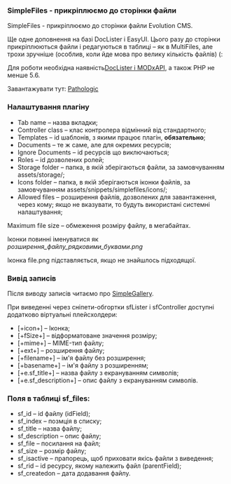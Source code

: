 
<meta http-equiv="Content-Type" content="text/html; charset=utf-8">
<h3>SimpleFiles - прикріплюємо до сторінки файли </h3>
SimpleFiles - прикріплюємо до сторінки файли Evolution CMS.
<p>Ще одне доповнення на базі DocLister і EasyUI. Цього разу до сторінки прикріплюються файли і редагуються в таблиці </span> – як в MultiFiles, але трохи зручніше (особлив, коли йде мова про велику кількість файлів) (:</p>
<p>Для роботи необхідна наявність<a href="https://github.com/AgelxNash/DocLister" rel="nofollow" target="_blank">DocLister і MODxAPI</a>, а також PHP не менше 5.6.</p>
<p>Завантажувати тут: <i class="fa fa-github fa-lg text-primary"></i> <a href="https://github.com/Pathologic/SimpleFiles" rel="nofollow" target="_blank">Pathologic</a></p>
<h3 class="sub-header">Налаштування плагіну</h3>
<ul>
	<li><span class="text-bold">Tab name</span> – назва вкладки;</li>
	<li><span class="text-bold">Controller class</span> – клас контролера відмінний від стандартного;</li>
	<li><span class="text-bold">Templates</span> – id шаблонів, з якими працює плагін, <strong>обязательно</strong>;</li>
	<li><span class="text-bold">Documents</span> – те ж саме, але для окремих ресурсів;</li>
	<li><span class="text-bold">Ignore Documents</span> – id ресурсів що виключаються;</li>
	<li><span class="text-bold">Roles</span> – id дозволених ролей;</li>
	<li><span class="text-bold">Storage folder</span> – папка, в якій зберігаються файли, за замовчуванням assets/storage/;</li>
	<li><span class="text-bold">Icons folder</span> – папка, в якій зберігаються іконки файлів, за замовчуванням assets/snippets/simplefiles/icons/;</li>
	<li><span class="text-bold">Allowed files</span> – розширення файлів, дозволених для завантаження, через кому; якщо не вказувати, то будуть використані системні налаштування;</li>
</ul>
<p>Maximum file size</span> – обмеження розміру файлу, в мегабайтах.</p>
<p>Іконки повинні іменуватися як <em>розширення_файлу_рядковими_буквами.png</em></p>
<p>Іконка file.png підставляється, якщо не знайшлось підходящої.</p>

<h3 class="sub-header">Вивід записів</h3>
<p>Після виводу записів читаємо про <a href="simplegallery/index.html" rel="nofollow" target="_blank">SimpleGallery</a>.</p>
<p>При виведенні через сніпети-обгортки sfLister і sfController доступні додатково віртуальні плейсхолдери:</p>
<ul>
	<li><span class="text-bold">[+icon+]</span> – Іконка;</li>
	<li><span class="text-bold">[+fSize+]</span> – відформатоване значення розміру;</li>
	<li><span class="text-bold">[+mime+]</span> – MIME-тип файлу;</li>
	<li><span class="text-bold">[+ext+]</span> – розширення файлу;</li>
	<li><span class="text-bold">[+filename+]</span> – ім'я файлу без розширення;</li>
	<li><span class="text-bold">[+basename+]</span> – ім'я файлу з розширенням;</li>
	<li><span class="text-bold">[+e.sf_title+]</span> – назва файлу з екрануванням символів;</li>
	<li><span class="text-bold">[+e.sf_description+]</span> – опис файлу з екрануванням символів.</li>
</ul>

<h3 class="sub-header">Поля в таблиці sf_files:</h3>
<ul>
	<li><span class="text-bold">sf_id</span> – id файлу (idField);</li>
	<li><span class="text-bold">sf_index</span> – позмція в списку;</li>
	<li><span class="text-bold">sf_title</span> – назва файлу;</li>
	<li><span class="text-bold">sf_description</span> – опис файлу;</li>
	<li><span class="text-bold">sf_file</span> – посилання на файл;</li>
	<li><span class="text-bold">sf_size</span> – розмір файлу;</li>
	<li><span class="text-bold">sf_isactive</span> – прапорець, щоб приховати якісь файли з виведення;</li>
	<li><span class="text-bold">sf_rid</span> – id ресурсу, якому належить файл (parentField);</li>
	<li><span class="text-bold">sf_createdon</span> – дата додавання файлу.</li>
</ul>
